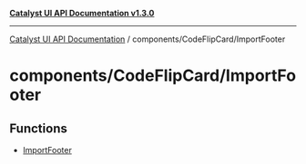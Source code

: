 [**Catalyst UI API Documentation v1.3.0**](../../../README.md)

---

[Catalyst UI API Documentation](../../../README.md) / components/CodeFlipCard/ImportFooter

# components/CodeFlipCard/ImportFooter

## Functions

- [ImportFooter](functions/ImportFooter.md)
